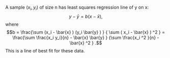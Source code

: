 A sample $(x_{i}, y_{i})$ of size n has least squares regression line of
y on x: $$y - \bar{y} = b(x- \bar{x} ) ,$$ where
$$b = \frac{\sum (x_i - \bar{x} ) (y_i \bar{y} ) }
{ \sum ( x_i - \bar{x} ) ^2 }
= \frac{\sum \frac{x_i y_i}{n} - \bar{x} \bar{y} }
{\sum \frac{x_i ^2 }{n} - \bar{x} ^2 }
.$$ This is a line of best fit for these data.
